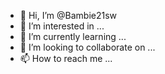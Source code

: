 - 👋 Hi, I’m @Bambie21sw
- 👀 I’m interested in ...
- 🌱 I’m currently learning ...
- 💞️ I’m looking to collaborate on ...
- 📫 How to reach me ...

<!---
Bambie21sw/Bambie21sw is a ✨ special ✨ repository because its `README.md` (this file) appears on your GitHub profile.
You can click the Preview link to take a look at your changes.
--->
